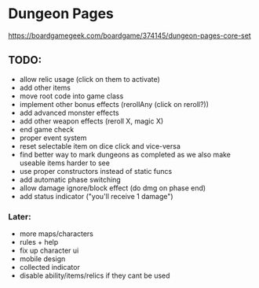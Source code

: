 # Dungeon Pages
https://boardgamegeek.com/boardgame/374145/dungeon-pages-core-set

## TODO:
- allow relic usage (click on them to activate)
- add other items
- move root code into game class
- implement other bonus effects (rerollAny (click on reroll?))
- add advanced monster effects
- add other weapon effects (reroll X, magic X)
- end game check
- proper event system
- reset selectable item on dice click and vice-versa
- find better way to mark dungeons as completed as we also make useable items harder to see
- use proper constructors instead of static funcs
- add automatic phase switching
- allow damage ignore/block effect (do dmg on phase end)
- add status indicator ("you'll receive 1 damage")

### Later:
- more maps/characters
- rules + help
- fix up character ui
- mobile design
- collected indicator
- disable ability/items/relics if they cant be used